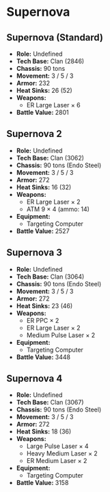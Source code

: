 # Supernova
## Supernova (Standard)
- **Role:** Undefined
- **Tech Base:** Clan (2846)
- **Chassis:** 90 tons
- **Movement:** 3 / 5 / 3
- **Armor:** 232
- **Heat Sinks:** 26 (52)
- **Weapons:**
  - ER Large Laser × 6
- **Battle Value:** 2801

## Supernova 2
- **Role:** Undefined
- **Tech Base:** Clan (3062)
- **Chassis:** 90 tons (Endo Steel)
- **Movement:** 3 / 5 / 3
- **Armor:** 272
- **Heat Sinks:** 16 (32)
- **Weapons:**
  - ER Large Laser × 2
  - ATM 9 × 4 (ammo: 14)
- **Equipment:**
  - Targeting Computer
- **Battle Value:** 2527

## Supernova 3
- **Role:** Undefined
- **Tech Base:** Clan (3064)
- **Chassis:** 90 tons (Endo Steel)
- **Movement:** 3 / 5 / 3
- **Armor:** 272
- **Heat Sinks:** 23 (46)
- **Weapons:**
  - ER PPC × 2
  - ER Large Laser × 2
  - Medium Pulse Laser × 2
- **Equipment:**
  - Targeting Computer
- **Battle Value:** 3448

## Supernova 4
- **Role:** Undefined
- **Tech Base:** Clan (3067)
- **Chassis:** 90 tons (Endo Steel)
- **Movement:** 3 / 5 / 3
- **Armor:** 272
- **Heat Sinks:** 18 (36)
- **Weapons:**
  - Large Pulse Laser × 4
  - Heavy Medium Laser × 2
  - ER Medium Laser × 2
- **Equipment:**
  - Targeting Computer
- **Battle Value:** 3158


